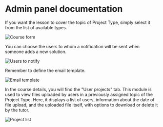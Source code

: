 # Admin panel documentation

If you want the lesson to cover the topic of Project Type, simply select it from the list of available types.

![Course form](https://github.com/EscolaLMS/Topic-Type-Project/assets/59456825/87d18fa3-fec6-4e58-aa68-7cf07571a526)

You can choose the users to whom a notification will be sent when someone adds a new solution.

![Users to notify](https://github.com/EscolaLMS/Topic-Type-Project/assets/59456825/a455f6e7-3140-4bc8-baad-32912b1219dd)

Remember to define the email template. 

![Email template](https://github.com/EscolaLMS/Topic-Type-Project/assets/59456825/9a77ffbf-a0f1-4b8b-8285-0276e1be4eef)

In the course details, you will find the "User projects" tab. This module is used to view files uploaded by users in a previously assigned topic of the Project Type. Here, it displays a list of users, information about the date of file upload, and the uploaded file itself, with options to download or delete it by the tutor.

![Project list](https://user-images.githubusercontent.com/108077902/241012108-e82d489f-c3ec-4d36-ba74-01a91a73d640.png)
